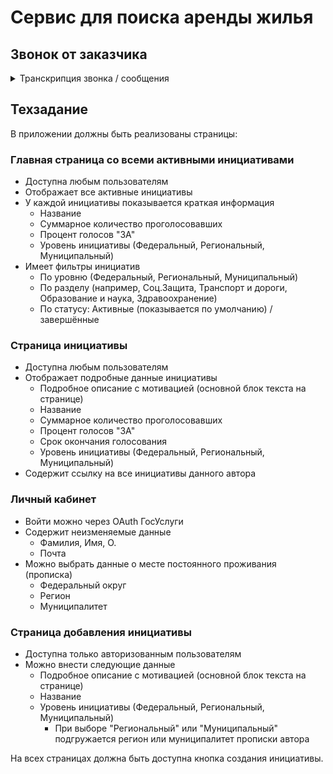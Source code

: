 # Сервис для поиска аренды жилья

## Звонок от заказчика
<details>
<summary>Транскрипция звонка / сообщения</summary>
<p>
Привет! Я представляю РОИГ (Российское общество инициативных граждан). Наша команда нуждается в веб-портале для активных граждан в котором можно будет голосовать за различные народные инициативы, а также опубликовывать собственные. Мне посоветовали обратиться к разработчикам в Эльбрусе -- сказали, что вы сможете за 2-3 дня создать MVP-версию данного продукта.

Сроки сжатые, но я уверен, что у Вас получится! Общество должно быть услышано, наши голоса никогда не замолкнут!
</p>
</details>

## Техзадание

В приложении должны быть реализованы страницы:

### Главная страница со всеми активными инициативами

- Доступна любым пользователям
- Отображает все активные инициативы
- У каждой инициативы показывается краткая информация
    - Название
    - Суммарное количество проголосовавших
    - Процент голосов "ЗА"
    - Уровень инициативы (Федеральный, Региональный, Муниципальный)
- Имеет фильтры инициатив
    - По уровню  (Федеральный, Региональный, Муниципальный)
    - По разделу (например, Соц.Защита, Транспорт и дороги, Образование и наука, Здравоохранение)
    - По статусу: Активные (показывается по умолчанию) / завершённые

### Страница инициативы

- Доступна любым пользователям
- Отображает подробные данные инициативы
    - Подробное описание с мотивацией (основной блок текста на странице)
    - Название
    - Суммарное количество проголосовавших
    - Процент голосов "ЗА"
    - Срок окончания голосования
    - Уровень инициативы (Федеральный, Региональный, Муниципальный)
- Содержит ссылку на все инициативы данного автора

### Личный кабинет

- Войти можно через OAuth ГосУслуги
- Содержит неизменяемые данные
    - Фамилия, Имя, О.
    - Почта
- Можно выбрать данные о месте постоянного проживания (прописка)
    - Федеральный округ
    - Регион
    - Муниципалитет

### Страница добавления инициативы

- Доступна только авторизованным пользователям
- Можно внести следующие данные
    - Подробное описание с мотивацией (основной блок текста на странице)
    - Название
    - Уровень инициативы (Федеральный, Региональный, Муниципальный)
        - При выборе "Региональный" или "Муниципальный" подгружается регион или муниципалитет прописки автора

На всех страницах должна быть доступна кнопка создания инициативы.
